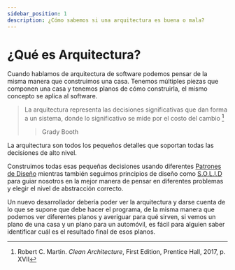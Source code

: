 ```yaml
---
sidebar_position: 1
description: ¿Cómo sabemos si una arquitectura es buena o mala?
---
```


# ¿Qué es Arquitectura?

Cuando hablamos de arquitectura de software podemos pensar de la misma manera que construimos una casa. Tenemos múltiples piezas que componen una casa y tenemos planos de cómo construirla, el mismo concepto se aplica al software.

> La arquitectura representa las decisiones significativas que dan forma a un sistema, donde lo significativo se mide por el costo del cambio [^1]
>
> > Grady Booth

La arquitectura son todos los pequeños detalles que soportan todas las decisiones de alto nivel.

Construimos todas esas pequeñas decisiones usando diferentes [Patrones de Diseño](/es/docs/category/design-patterns) mientras también seguimos principios de diseño como [S.O.L.I.D](http://localhost:3000/docs/category/solid) para guiar nosotros en la mejor manera de pensar en diferentes problemas y elegir el nivel de abstracción correcto.

Un nuevo desarrollador debería poder ver la arquitectura y darse cuenta de lo que se supone que debe hacer el programa, de la misma manera que podemos ver diferentes planos y averiguar para qué sirven, si vemos un plano de una casa y un plano para un automóvil, es fácil para alguien saber identificar cuál es el resultado final de esos planos.

[^1]: Robert C. Martin. _Clean Architecture_, First Edition, Prentice Hall, 2017, p. XVII
